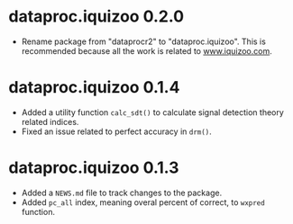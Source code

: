 # dataproc.iquizoo 0.2.0

* Rename package from "dataprocr2" to "dataproc.iquizoo". This is recommended because all the work is related to www.iquizoo.com.

# dataproc.iquizoo 0.1.4

* Added a utility function `calc_sdt()` to calculate signal detection theory related indices.
* Fixed an issue related to perfect accuracy in `drm()`.

# dataproc.iquizoo 0.1.3

* Added a `NEWS.md` file to track changes to the package.
* Added `pc_all` index, meaning overal percent of correct, to `wxpred` function.
